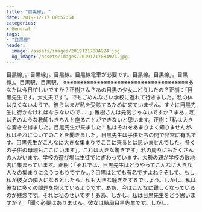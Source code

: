 ```yaml
---
title: "目黒線」。"
date: 2019-12-17 08:52:54
categories:
- General
tags:
- "目黒線"
header:
  image: /assets/images/20191217084924.jpg
  og_image: /assets/images/20191217084924.jpg
---
```


目黒線」。目黒線」。目黒線。目黒線電車が必要です。目黒線。目黒線」。目黒線」。目黒駅。目黒駅。 ※※※※※※※※※※※※※※※※※※※※※※※※※※※※※※※※※※※※※あなたは今日忙しいですか？正樹さん？あの目黒の少女…どうしたの？正樹：「目黒先生です。大丈夫です&quot;。でもごめんなさい学校に遅れて行きました。私の体は良くないようで、彼らはまだ私を受診するために来ていません。すぐに目黒先生に行かなければならないので……」雅樹さんは元気じゃないですか？まあ、私はそのような教師もきちんと座ることができないと思います。正樹：「私は大きな驚きを得ました。目黒先生が来ました！私はそれをあまりよく知りませんが、私はそれについてのことを聞きました。目黒先生は子供たちの間で非常に有名です。目黒先生がこんなに大きな集まりでここに来るとは思いませんでした。多くの子供の母親もここにいます」。これは大きな驚きです」私の周りにもたくさんの人がいます。学校の遊び場は生徒でにぎわっています。大勢の親が学校の敷地内に集まっています。正樹：「それでは、目黒先生はどうやってこんなに大きな人々の集まりに会うつもりですか…？目黒はとても有名ですよね？そして、もし私が彼女の隣人になるとしたら、私も大きな騒ぎをするでしょう。しかし、私は彼女に多くの問題を抱えているようです。ああ、今はこんなに難しくなっているのが残念です。それは私のせいです！ああ、しかし、私は目黒先生をどう思いますか？」「聞く必要はありません。彼女は結局目黒先生です。しかし、
